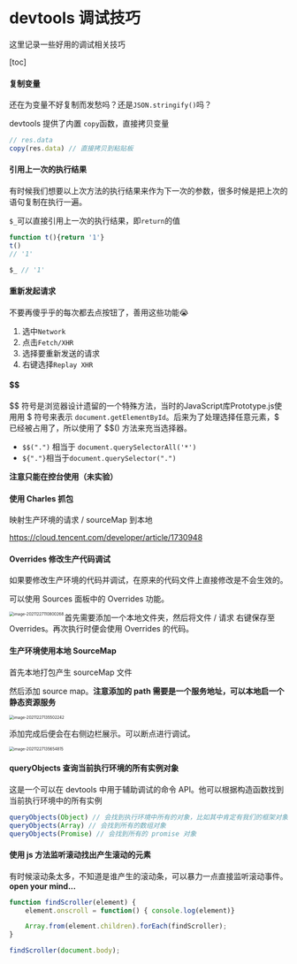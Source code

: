 # devtools 调试技巧

这里记录一些好用的调试相关技巧

[toc]

#### 复制变量

还在为变量不好复制而发愁吗？还是`JSON.stringify()`吗？

devtools 提供了内置 `copy`函数，直接拷贝变量

```js
// res.data 
copy(res.data) // 直接拷贝到粘贴板
```

#### 引用上一次的执行结果

有时候我们想要以上次方法的执行结果来作为下一次的参数，很多时候是把上次的语句复制在执行一遍。

`$_`可以直接引用上一次的执行结果，即`return`的值

```js
function t(){return '1'}
t()
// '1'

$_ // '1'

```

#### 重新发起请求

不要再傻乎乎的每次都去点按钮了，善用这些功能😭

1. 选中`Network`
2. 点击`Fetch/XHR`
3. 选择要重新发送的请求
4. 右键选择`Replay XHR`

#### $$

$$ 符号是浏览器设计遗留的一个特殊方法，当时的JavaScript库Prototype.js使用用 $ 符号来表示 `document.getElementById`。后来为了处理选择任意元素，$ 已经被占用了，所以使用了 $$() 方法来充当选择器。

- `$$(".")` 相当于 `document.querySelectorAll('*')`
- `${"."}`相当于`document.querySelector(".")` 

**注意只能在控台使用（未实验）** 

#### 使用 Charles 抓包

映射生产环境的请求 / sourceMap 到本地

https://cloud.tencent.com/developer/article/1730948

#### Overrides 修改生产代码调试

如果要修改生产环境的代码并调试，在原来的代码文件上直接修改是不会生效的。

可以使用 Sources 面板中的 Overrides 功能。

<img src="https://liaoyk-markdown.oss-cn-hangzhou.aliyuncs.com/markdownImg/image-20211227110800268.png" alt="image-20211227110800268" style="zoom:50%;" align="left"/>

首先需要添加一个本地文件夹，然后将文件 / 请求 右键保存至 Overrides。再次执行时便会使用 Overrides 的代码。

#### 生产环境使用本地 SourceMap

首先本地打包产生 sourceMap 文件

然后添加 source map。**注意添加的 path 需要是一个服务地址，可以本地启一个静态资源服务**

<img src="https://liaoyk-markdown.oss-cn-hangzhou.aliyuncs.com/markdownImg/image-20211227135502242.png" alt="image-20211227135502242" style="zoom:50%;" />

添加完成后便会在右侧边栏展示。可以断点进行调试。

<img src="https://liaoyk-markdown.oss-cn-hangzhou.aliyuncs.com/markdownImg/image-20211227135654815.png" alt="image-20211227135654815" style="zoom:50%;" />

#### queryObjects 查询当前执行环境的所有实例对象

这是一个可以在 devtools 中用于辅助调试的命令 API。他可以根据构造函数找到当前执行环境中的所有实例

```js
queryObjects(Object) // 会找到执行环境中所有的对象，比如其中肯定有我们的框架对象如 vue
queryObjects(Array) // 会找到所有的数组对象
queryObjects(Promise) // 会找到所有的 promise 对象
```

#### 使用 js 方法监听滚动找出产生滚动的元素

有时候滚动条太多，不知道是谁产生的滚动条，可以暴力一点直接监听滚动事件。**open your mind...** 

```js
function findScroller(element) {
    element.onscroll = function() { console.log(element)}

    Array.from(element.children).forEach(findScroller);
}

findScroller(document.body);
```

